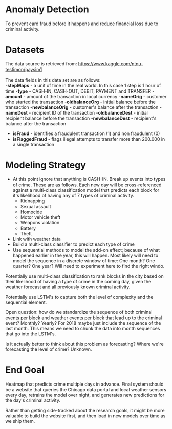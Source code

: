 # Anomaly Detection
To prevent card fraud before it happens and reduce financial loss due to criminal activity.

# Datasets

The data source is retrieved from: https://www.kaggle.com/ntnu-testimon/paysim1<br/><br/>
The data fields in this data set are as follows:<br/>
-<b>stepMaps</b> - a unit of time in the real world. In this case 1 step is 1 hour of time
-<b>type</b> - CASH-IN, CASH-OUT, DEBIT, PAYMENT and TRANSFER
-<b>amount</b> - amount of the transaction in local currency
-<b>nameOrig</b> - customer who started the transaction
-<b>oldbalanceOrg</b> - initial balance before the transaction
-<b>newbalanceOrig</b> - customer's balance after the transaction
-<b>nameDest</b> - recipient ID of the transaction
-<b>oldbalanceDest</b> - initial recipient balance before the transaction
-<b>newbalanceDest</b> - recipient's balance after the transaction
- <b>isFraud</b> - identifies a fraudulent transaction (1) and non fraudulent (0)
- <b>isFlaggedFraud</b> - flags illegal attempts to transfer more than 200.000 in a single transaction

# Modeling Strategy
- At this point ignore that anything is CASH-IN. 
Break up events into types of crime. These are as follows. Each new day will be cross-referenced against a multi-class classification model that predicts each block for it's likelihood of having any of 7 types of criminal activity.
    - Kidnapping
    - Sexual assault 
    - Homocide
    - Motor vehicle theft 
    - Weapons violation
    - Battery
    - Theft
- Link with weather data
- Build a multi-class classifier to predict each type of crime
- Use sequential methods to model the add-on effect; because of what happened earlier in the year, this will happen. Most likely will need to model the sequence in a discrete window of time: One month? One quarter? One year? Will need to experiment here to find the right windo. 

Potentially use multi-class classification to rank blocks in the city based on their likelihood of having a type of crime in the coming day, given the weather forecast and all previously known criminal activity. 


Potentially use LSTM's to capture both the level of complexity and the sequential element. 

Open question: how do we standardize the sequence of both criminal events per block and weather events per block that lead up to the criminal event? Monthly? Yearly? For 2018 maybe just include the sequence of the last month. This means we need to chunk the data into month sequences that go into the LSTM's.

Is it actually better to think about this problem as forecasting? Where we're forecasting the level of crime? Unknown.

# End Goal
Heatmap that predicts crime multiple days in advance. Final system should be a website that queries the Chicago data portal and local weather sensors every day, retrains the model over night, and generates new predictions for the day's criminal activity.

Rather than getting side-tracked about the research goals, it might be more valuable to build the website first, and then load in new models over time as we ship them.
